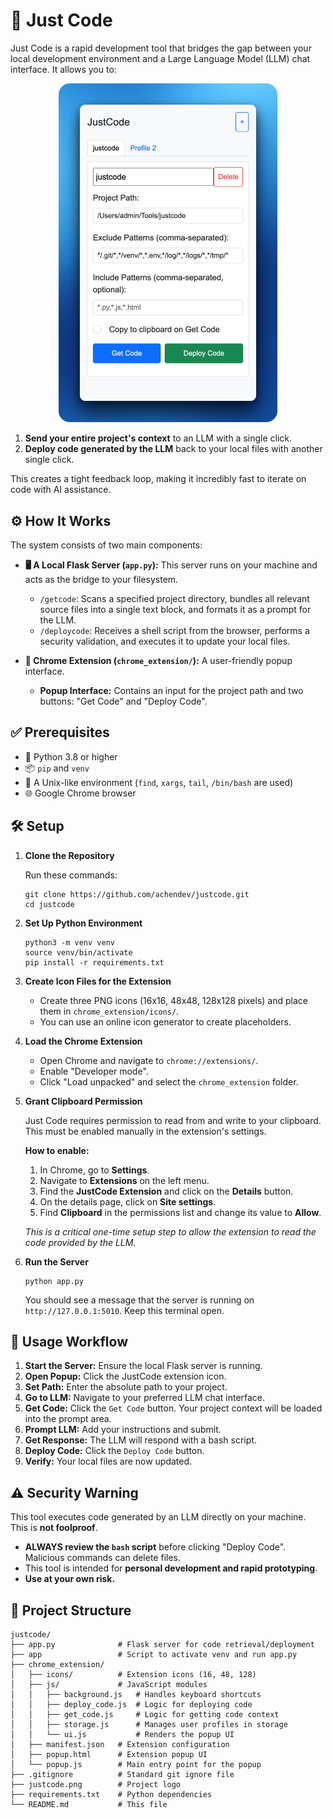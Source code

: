 # 🚀 Just Code

Just Code is a rapid development tool that bridges the gap between your local development environment and a Large Language Model (LLM) chat interface. It allows you to:

<p align="center">
  <img src="justcode.png" alt="JustCode Logo" width="350">
</p>

1.  **Send your entire project's context** to an LLM with a single click.
2.  **Deploy code generated by the LLM** back to your local files with another single click.

This creates a tight feedback loop, making it incredibly fast to iterate on code with AI assistance.

## ⚙️ How It Works

The system consists of two main components:

*   **🖥️ A Local Flask Server (`app.py`):** This server runs on your machine and acts as the bridge to your filesystem.
    *   `/getcode`: Scans a specified project directory, bundles all relevant source files into a single text block, and formats it as a prompt for the LLM.
    *   `/deploycode`: Receives a shell script from the browser, performs a security validation, and executes it to update your local files.

*   **🧩 Chrome Extension (`chrome_extension/`):** A user-friendly popup interface.
    *   **Popup Interface:** Contains an input for the project path and two buttons: "Get Code" and "Deploy Code".

## ✅ Prerequisites

*   🐍 Python 3.8 or higher
*   📦 `pip` and `venv`
*   🐧 A Unix-like environment (`find`, `xargs`, `tail`, `/bin/bash` are used)
*   🌐 Google Chrome browser

## 🛠️ Setup

1.  **Clone the Repository**

    Run these commands:

        git clone https://github.com/achendev/justcode.git
        cd justcode

2.  **Set Up Python Environment**

        python3 -m venv venv
        source venv/bin/activate
        pip install -r requirements.txt

3.  **Create Icon Files for the Extension**
    *   Create three PNG icons (16x16, 48x48, 128x128 pixels) and place them in `chrome_extension/icons/`.
    *   You can use an online icon generator to create placeholders.

4.  **Load the Chrome Extension**
    *   Open Chrome and navigate to `chrome://extensions/`.
    *   Enable "Developer mode".
    *   Click "Load unpacked" and select the `chrome_extension` folder.

5.  **Grant Clipboard Permission**

    Just Code requires permission to read from and write to your clipboard. This must be enabled manually in the extension's settings.

    **How to enable:**
    1.  In Chrome, go to **Settings**.
    2.  Navigate to **Extensions** on the left menu.
    3.  Find the **JustCode Extension** and click on the **Details** button.
    4.  On the details page, click on **Site settings**.
    5.  Find **Clipboard** in the permissions list and change its value to **Allow**.

    *This is a critical one-time setup step to allow the extension to read the code provided by the LLM.*
 

6.  **Run the Server**

        python app.py

    You should see a message that the server is running on `http://127.0.0.1:5010`. Keep this terminal open.

## 🔄 Usage Workflow

1.  **Start the Server:** Ensure the local Flask server is running.
2.  **Open Popup:** Click the JustCode extension icon.
3.  **Set Path:** Enter the absolute path to your project.
4.  **Go to LLM:** Navigate to your preferred LLM chat interface.
5.  **Get Code:** Click the `Get Code` button. Your project context will be loaded into the prompt area.
6.  **Prompt LLM:** Add your instructions and submit.
7.  **Get Response:** The LLM will respond with a bash script.
8.  **Deploy Code:** Click the `Deploy Code` button.
9.  **Verify:** Your local files are now updated.

## ⚠️ Security Warning

This tool executes code generated by an LLM directly on your machine. This is **not foolproof**.

*   **ALWAYS review the `bash` script** before clicking "Deploy Code". Malicious commands can delete files.
*   This tool is intended for **personal development and rapid prototyping**.
*   **Use at your own risk.**

## 📂 Project Structure

    justcode/
    ├── app.py              # Flask server for code retrieval/deployment
    ├── app                 # Script to activate venv and run app.py
    ├── chrome_extension/
    │   ├── icons/          # Extension icons (16, 48, 128)
    │   ├── js/             # JavaScript modules
    │   │   ├── background.js   # Handles keyboard shortcuts
    │   │   ├── deploy_code.js  # Logic for deploying code
    │   │   ├── get_code.js     # Logic for getting code context
    │   │   ├── storage.js      # Manages user profiles in storage
    │   │   └── ui.js           # Renders the popup UI
    │   ├── manifest.json   # Extension configuration
    │   ├── popup.html      # Extension popup UI
    │   └── popup.js        # Main entry point for the popup
    ├── .gitignore          # Standard git ignore file
    ├── justcode.png        # Project logo
    ├── requirements.txt    # Python dependencies
    └── README.md           # This file
